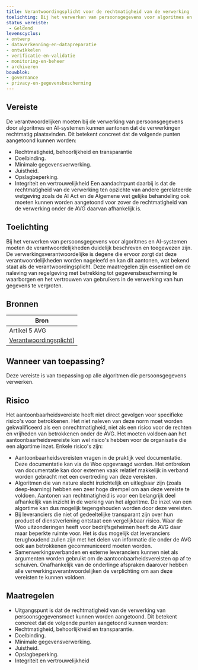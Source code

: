 ```yaml
---
title: Verantwoordingsplicht voor de rechtmatigheid van de verwerking
toelichting: Bij het verwerken van persoonsgegevens voor algoritmes en AI-systemen moeten de verantwoordelijken kunnen aantonen dat de verwerking rechtmatig is.
status_vereiste: 
 - Geldend
levenscyclus: 
- ontwerp
- dataverkenning-en-datapreparatie
- ontwikkelen
- verificatie-en-validatie
- monitoring-en-beheer
- archiveren
bouwblok: 
- governance
- privacy-en-gegevensbescherming
---
```


<!-- tags -->
## Vereiste

De verantwoordelijken moeten bij de verwerking van persoonsgegevens door algoritmes en AI-systemen kunnen aantonen dat de verwerkingen rechtmatig plaatsvinden.
Dit betekent concreet dat de volgende punten aangetoond kunnen worden:

 - Rechtmatigheid, behoorlijkheid en transparantie
 - Doelbinding.
 - Minimale gegevensverwerking.
 - Juistheid.
 - Opslagbeperking.
 - Integriteit en vertrouwelijkheid
Een aandachtpunt daarbij is dat de rechtmatigheid van de verwerking ten opzichte van andere gerelateerde wetgeving zoals de AI Act en de Algemene wet gelijke behandeling ook moeten kunnen worden aangetoond voor zover de rechtmatigheid van de verwerking onder de AVG daarvan afhankelijk is.

## Toelichting 

Bij het verwerken van persoonsgegevens voor algoritmes en AI-systemen moeten de verantwoordelijkheden duidelijk beschreven en toegewezen zijn.
De verwerkingsverantwoordelijke is degene die ervoor zorgt dat deze verantwoordelijkheden worden nageleefd en kan dit aantonen, wat bekend staat als de verantwoordingsplicht.
Deze maatregelen zijn essentieel om de naleving van regelgeving met betrekking tot gegevensbescherming te waarborgen en het vertrouwen van gebruikers in de verwerking van hun gegevens te vergroten.

## Bronnen 

| Bron                        |
|-------------|
|Artikel 5 AVG|
| [Verantwoordingsplicht](https://www.autoriteitpersoonsgegevens.nl/themas/basis-avg/avg-algemeen/verantwoordingsplicht)]

## Wanneer van toepassing? 
Deze vereiste is van toepassing op alle algoritmen die persoonsgegevens verwerken.


## Risico 

Het aantoonbaarheidsvereiste heeft niet direct gevolgen voor specifieke risico's voor betrokkenen. Het niet naleven van deze norm moet worden gekwalificeerd als een onrechtmatigheid, niet als een risico voor de rechten en vrijheden van betrokkenen onder de AVG. Het moeten voldoen aan het aantoonbaarheidsvereiste kan wel risico's hebben voor de organisatie die een algortime inzet. Enkele risico's zijn:
- Aantoonbaarheidsvereisten vragen in de praktijk veel documentatie. Deze documentatie kan via de Woo opgevraagd worden. Het ontbreken van documentatie kan door externen vaak relatief makkelijk in verband worden gebracht met een overtreding van deze vereisten.
- Algoritmen die van nature slecht inzichtelijk en uitlegbaar zijn (zoals deep-learning) hebben een zeer hoge drempel om aan deze vereiste te voldoen. Aantonen van rechtmatigheid is voor een belangrijk deel afhankelijk van inzicht in de werking van het algoritme. De inzet van een algortime kan dus mogelijk tegengehouden worden door deze vereisten.
- Bij leveranciers die niet of gedeeltelijke transparant zijn over hun product of dienstverlening ontstaat een vergelijkbaar risico. Waar de Woo uitzonderingen heeft voor bedrijfsgeheimen heeft de AVG daar maar beperkte ruimte voor. Het is dus mogelijk dat leveranciers terughoudend zullen zijn met het delen van informatie die onder de AVG ook aan betrokkenen gecommuniceerd moeten worden.
- Samenwerkingsverbanden en externe leveranciers kunnen niet als argumenten worden gebruikt om de aantoonbaarheidsvereisten op af te schuiven. Onafhankelijk van de onderlinge afspraken daarover hebben alle verwerkingsverantwoordelijken de verplichting om aan deze vereisten te kunnen voldoen. 



## Maatregelen 

- Uitgangspunt is dat de rechtmatigheid van de verwerking van persoonsgegevensmoet kunnen worden aangetoond. Dit betekent concreet dat de volgende punten aangetoond kunnen worden:
 - Rechtmatigheid, behoorlijkheid en transparantie.
 - Doelbinding.
 - Minimale gegevensverwerking.
 - Juistheid.
 - Opslagbeperking.
 - Integriteit en vertrouwelijkheid
